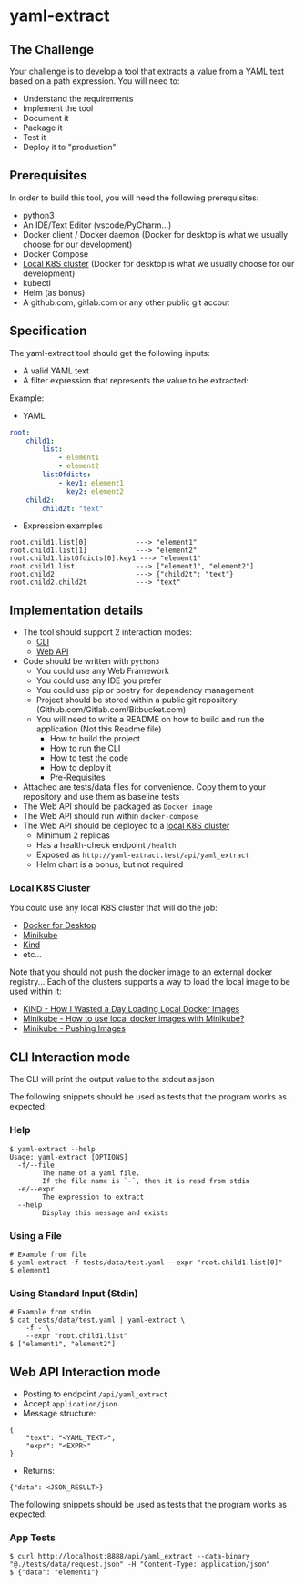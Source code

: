 # yaml-extract

## The Challenge
Your challenge is to develop a tool that extracts a value from a YAML text based on a path expression.
You will need to:
* Understand the requirements
* Implement the tool
* Document it
* Package it
* Test it
* Deploy it to "production"

## Prerequisites
In order to build this tool, you will need the following prerequisites:
* python3
* An IDE/Text Editor (vscode/PyCharm...)
* Docker client / Docker daemon (Docker for desktop is what we usually choose for our development)
* Docker Compose
* [Local K8S cluster](#local-k8s-cluster) (Docker for desktop is what we usually choose for our development)
* kubectl
* Helm (as bonus)
* A github.com, gitlab.com or any other public git accout


## Specification
The yaml-extract tool should get the following inputs:
* A valid YAML text
* A filter expression that represents the value to be extracted:

Example:

* YAML
```yaml
root:
    child1:
        list:
            - element1
            - element2
        listOfdicts:
            - key1: element1
              key2: element2
    child2:
        child2t: "text"
```
* Expression examples

```shell
root.child1.list[0]            ---> "element1"
root.child1.list[1]            ---> "element2"
root.child1.listOfdicts[0].key1 ---> "element1"
root.child1.list               ---> ["element1", "element2"]
root.child2                    ---> {"child2t": "text"}
root.child2.child2t            ---> "text"
```

## Implementation details

* The tool should support 2 interaction modes:
    * [CLI](#cli-interaction-mode)
    * [Web API](#web-api-interaction-mode)
* Code should be written with `python3`
    * You could use any Web Framework
    * You could use any IDE you prefer
    * You could use pip or poetry for dependency management
    * Project should be stored within a public git repository (Github.com/Gitlab.com/Bitbucket.com)
    * You will need to write a README on how to build and run the application (Not this Readme file)
      * How to build the project
      * How to run the CLI
      * How to test the code
      * How to deploy it
      * Pre-Requisites
* Attached are tests/data files for convenience. Copy them to your repository and use them as baseline tests
* The Web API should be packaged as `Docker image`
* The Web API should run within `docker-compose`
* The Web API should be deployed to a [local K8S cluster](#local-k8s-cluster)
    * Minimum 2 replicas
    * Has a health-check endpoint `/health`
    * Exposed as `http://yaml-extract.test/api/yaml_extract`
    * Helm chart is a bonus, but not required

### Local K8S Cluster
You could use any local K8S cluster that will do the job:
* [Docker for Desktop](https://www.docker.com/products/docker-desktop)
* [Minikube](https://minikube.sigs.k8s.io/docs/)
* [Kind](https://kind.sigs.k8s.io/docs/user/quick-start/)
* etc...

Note that you should not push the docker image to an external docker registry...
Each of the clusters supports a way to load the local image to be used within it:
* [KiND - How I Wasted a Day Loading Local Docker Images](https://iximiuz.com/en/posts/kubernetes-kind-load-docker-image/)
* [Minikube - How to use local docker images with Minikube?](https://stackoverflow.com/a/42564211)
* [Minikube - Pushing Images](https://minikube.sigs.k8s.io/docs/handbook/pushing/)


## CLI Interaction mode
The CLI will print the output value to the stdout as json

The following snippets should be used as tests that the program works as expected:

### Help
```
$ yaml-extract --help
Usage: yaml-extract [OPTIONS]
  -f/--file
        The name of a yaml file.
        If the file name is `-`, then it is read from stdin
  -e/--expr
        The expression to extract
  --help
        Display this message and exists

```

### Using a File
```
# Example from file
$ yaml-extract -f tests/data/test.yaml --expr "root.child1.list[0]"
$ element1
```

### Using Standard Input (Stdin)
```
# Example from stdin
$ cat tests/data/test.yaml | yaml-extract \
    -f - \
    --expr "root.child1.list"
$ ["element1", "element2"]
```

## Web API Interaction mode

* Posting to endpoint `/api/yaml_extract`
* Accept `application/json`
* Message structure:

```
{
    "text": "<YAML_TEXT>",
    "expr": "<EXPR>"
}
```

* Returns:

```
{"data": <JSON_RESULT>}
```

The following snippets should be used as tests that the program works as expected:
### App Tests

```
$ curl http://localhost:8888/api/yaml_extract --data-binary "@./tests/data/request.json" -H "Content-Type: application/json"
$ {"data": "element1"}
```

